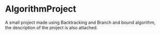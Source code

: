 # AlgorithmProject
A small project made using Backtracking and Branch and bound algorithm, the description of the project is also attached.

